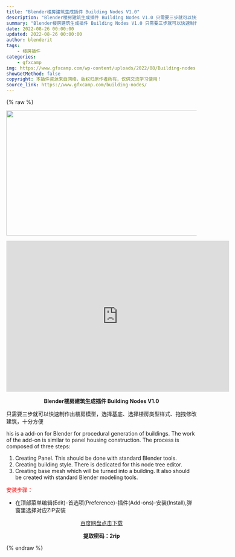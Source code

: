 ```yaml
---
title: "Blender楼房建筑生成插件 Building Nodes V1.0"
description: "Blender楼房建筑生成插件 Building Nodes V1.0 只需要三步就可以快速制作出楼房模型，选择基底、选择楼房类型样式、拖拽修改建筑，十分方便 his is a add-on for ..."
summary: "Blender楼房建筑生成插件 Building Nodes V1.0 只需要三步就可以快速制作出楼房模型，选择基底、选择楼房类型样式、拖拽修改建筑，十分方便 his is a add-on for ..."
date: 2022-08-26 00:00:00
updated: 2022-08-26 00:00:00
author: blenderit
tags: 
    - 楼房插件
categories:
    - gfxcamp
img: https://www.gfxcamp.com/wp-content/uploads/2022/08/Building-nodes.jpg
showGetMethod: false
copyright: 本插件资源来自网络，版权归原作者所有，仅供交流学习使用！
source_link: https://www.gfxcamp.com/building-nodes/
---
```


{% raw %}
<div><p><img decoding="async" class="aligncenter size-full wp-image-106428" src="https://www.gfxcamp.com/wp-content/uploads/2022/08/Building-nodes.jpg" data-src="https://www.gfxcamp.com/wp-content/uploads/2022/08/Building-nodes.jpg" alt="" width="590" height="331" data-srcset="https://www.gfxcamp.com/wp-content/uploads/2022/08/Building-nodes.jpg 590w, https://www.gfxcamp.com/wp-content/uploads/2022/08/Building-nodes-150x84.jpg 150w" data-sizes="(max-width: 590px) 100vw, 590px"></p><p style="text-align: center;"><iframe loading="lazy" src="https://player.youku.com/embed/XNTg5ODAyNTA4OA==" width="590" height="400" frameborder="0" allowfullscreen="allowfullscreen" data-mce-fragment="1"></iframe></p><p style="text-align: center;"><strong>Blender楼房建筑生成插件 Building Nodes V1.0</strong></p><p>只需要三步就可以快速制作出楼房模型，选择基底、选择楼房类型样式、拖拽修改建筑，十分方便</p><p>his is a add-on for Blender for procedural generation of buildings. The work of the add-on is similar to panel housing construction. The process is composed of three steps:</p><ol>
<li>Creating Panel. This should be done with standard Blender tools.</li>
<li>Creating building style. There is dedicated for this node tree editor.</li>
<li>Creating base mesh which will be turned into a building. It also should be created with standard Blender modeling tools.</li>
</ol><p><span style="color: #ff0000;">安装步骤：</span></p><ul>
<li>在顶部菜单编辑(Edit)-首选项(Preference)-插件(Add-ons)-安装(Install),弹窗里选择对应ZIP安装</li>
</ul><p style="text-align: center;"><a class="maxbutton-3 maxbutton maxbutton-baidu" target="_blank" rel="noopener" href="https://pan.baidu.com/s/1ZzBWGrWWtITv9ifYIzgwZg?pwd=2rip"><span class="mb-text">百度网盘点击下载</span></a></p><p style="text-align: center;"><strong>提取密码：2rip</strong></p></div>
<div style="display: none">gfxcamp</div>
{% endraw %}